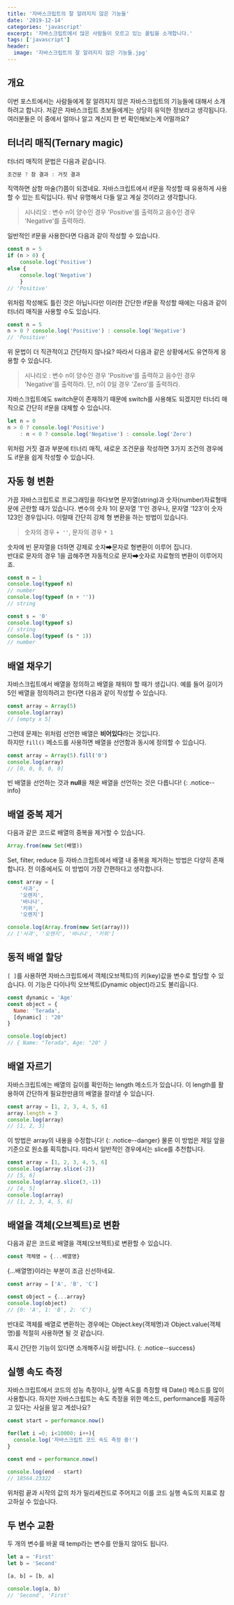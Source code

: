 ```yaml
---
title: '자바스크립트의 잘 알려지지 않은 기능들'
date: '2019-12-14'
categories: 'javascript'
excerpt: '자바스크립트에서 많은 사람들이 모르고 있는 꿀팁을 소개합니다.'
tags: ['javascript']
header:
  image: '자바스크립트의 잘 알려지지 않은 기능들.jpg'
---
```

<!-- Main content-->
## 개요
이번 포스트에서는 사람들에게 잘 알려지지 않은 자바스크립트의 기능들에 대해서 소개하려고 합니다. 저같은 자바스크립트 초보들에게는 상당히 유익한 정보라고 생각됩니다. 여러분들은 이 중에서 얼마나 알고 계신지 한 번 확인해보는게 어떨까요? 

## 터너리 매직(Ternary magic)
터너리 매직의 문법은 다음과 같습니다.
~~~javascript
조건문 ? 참 결과 : 거짓 결과
~~~
직역하면 삼항 마술(?)쯤이 되겠네요. 자바스크립트에서 if문을 작성할 때 유용하게 사용할 수 있는 트릭입니다. 워낙 유명해서 다들 알고 계실 것이라고 생각합니다.<br> 
> 시나리오 : 변수 n이 양수인 경우 'Positive'를 출력하고 음수인 경우 'Negative'를 출력하라.

일반적인 if문을 사용한다면 다음과 같이 작성할 수 있습니다.
~~~javascript
const n = 5
if (n > 0) {
    console.log('Positive')
else {
    console.log('Negative')
    }
// 'Positive' 
~~~
위처럼 작성해도 틀린 것은 아닙니다만 이러한 간단한 if문을 작성할 때에는 다음과 같이 터너리 매직을 사용할 수도 있습니다.
~~~javascript
const n = 5
n > 0 ? console.log('Positive') : console.log('Negative')
// 'Positive'
~~~
위 문법이 더 직관적이고 간단하지 않나요? 
따라서 다음과 같은 상황에서도 유연하게 응용할 수 있습니다.
> 시나리오 : 변수 n이 양수인 경우 'Positive'를 출력하고 음수인 경우 'Negative'를 출력하라. 단, n이 0일 경우 'Zero'를 출력하라.

자바스크립트에도 switch문이 존재하기 때문에 switch를 사용해도 되겠지만 터너리 매직으로 간단히 if문을 대체할 수 있습니다.
~~~javascript
let n = 0
n > 0 ? console.log('Positive')
    : n < 0 ? console.log('Negative') : console.log('Zero')
~~~
위처럼 거짓 결과 부분에 터너리 매직, 새로운 조건문을 작성하면 3가지 조건의 경우에도 if문을 쉽게 작성할 수 있습니다.

## 자동 형 변환
가끔 자바스크립트로 프로그래밍을 하다보면 문자열(string)과 숫자(number)자료형때문에 곤란할 때가 있습니다. 변수의 숫자 1이 문자열 '1'인 경우나, 문자열 '123'이 숫자 123인 경우입니다. 이럴때 간단히 강제 형 변환을 하는 방법이 있습니다.
> 숫자의 경우 `+ ''`, 문자의 경우 `* 1`

숫자에 빈 문자열을 더하면 강제로 숫자➡문자로 형변환이 이루어 집니다.<br> 반대로 문자의 경우 1을 곱해주면 자동적으로 문자➡숫자로 자료형의 변환이 이루어지죠.
~~~javascript
const n = 1
console.log(typeof n)
// number
console.log(typeof (n + ''))
// string

const s = '0'
console.log(typeof s)
// string
console.log(typeof (s * 1))
// number
~~~

## 배열 채우기
자바스크립트에서 배열을 정의하고 배열을 채워야 할 때가 생깁니다. 예를 들어 길이가 5인 배열을 정의하려고 한다면 다음과 같이 작성할 수 있습니다.
~~~javascript
const array = Array(5)
console.log(array)
// [empty x 5]
~~~
그런데 문제는 위처럼 선언한 배열은 **비어있다**라는 것입니다.<br> 하지만 `fill()` 메소드를 사용하면 배열을 선언함과 동시에 정의할 수 있습니다. 

~~~javascript
const array = Array(5).fill('0')
console.log(array)
// [0, 0, 0, 0, 0]
~~~

빈 배열을 선언하는 것과 **null**을 채운 배열을 선언하는 것은 다릅니다!
{: .notice--info}

## 배열 중복 제거
다음과 같은 코드로 배열의 중복을 제거할 수 있습니다.
~~~javascript
Array.from(new Set(배열))
~~~
Set, filter, reduce 등 자바스크립트에서 배열 내 중복을 제거하는 방법은 다양히 존재합니다. 전 이중에서도 이 방법이 가장 간편하다고 생각합니다.
~~~javascript
const array = [
    '사과',
    '오렌지',
    '바나나',
    '키위',
    '오렌지']

console.log(Array.from(new Set(array)))
// ['사과', '오렌지', '바나나', '키위']
~~~

## 동적 배열 할당
`[ ]`를 사용하면 자바스크립트에서 객체(오브젝트)의 키(key)값을 변수로 할당할 수 있습니다. 이 기능은 다이나믹 오브젝트(Dynamic object)라고도 불리웁니다.
~~~javascript
const dynamic = 'Age'
const object = {
  Name: 'Terada',
  [dynamic] : "20"
}

console.log(object)
// { Name: "Terada", Age: "20" }
~~~

## 배열 자르기 
자바스크립트에는 배열의 길이를 확인하는 length 메소드가 있습니다. 이 length를 활용하여 간단하게 필요한만큼의 배열을 잘라낼 수 있습니다. 
~~~javascript
const array = [1, 2, 3, 4, 5, 6]
array.length = 3
console.log(array)
// [1, 2, 3]
~~~
이 방법은 array의 내용을 수정합니다!
{: .notice--danger}
물론 이 방법은 제일 앞을 기준으로 원소를 획득합니다. 따라서 일반적인 경우에서는 slice를 추천합니다.
~~~javascript
const array = [1, 2, 3, 4, 5, 6]
console.log(array.slice(-2))
// [5, 6]
console.log(array.slice(3,-1))
// [4, 5]
console.log(array)
// [1, 2, 3, 4, 5, 6]
~~~

## 배열을 객체(오브젝트)로 변환
다음과 같은 코드로 배열을 객체(오브젝트)로 변환할 수 있습니다.
~~~javascript
const 객체명 = {...배열명}
~~~
{...배열명}이라는 부분이 조금 신선하네요.
~~~javascript
const array = ['A', 'B', 'C']

const object = {...array}
console.log(object)
// {0: 'A', 1: 'B', 2: 'C'}
~~~
반대로 객체를 배열로 변환하는 경우에는 Object.key(객체명)과 Object.value(객체명)를 적절히 사용하면 될 것 같습니다.<br>

혹시 간단한 기능이 있다면 소개해주시길 바랍니다.
{: .notice--success}

## 실행 속도 측정
자바스크립트에서 코드의 성능 측정이나, 실행 속도를 측정할 때 Date() 메소드를 많이 사용합니다. 하지만 자바스크립트는 속도 측정을 위한 메소드, performance를 제공하고 있다는 사실을 알고 계셨나요?

~~~javascript
const start = performance.now()

for(let i =0; i<10000; i++){
  console.log('자바스크립트 코드 속도 측정 중!')
}

const end = performance.now()

console.log(end - start)
// 18564.23322
~~~
위처럼 끝과 시작의 값의 차가 밀리세컨드로 주어지고 이를 코드 실행 속도의 지표로 참고하실 수 있습니다.

## 두 변수 교환
두 개의 변수를 바꿀 때 temp라는 변수를 만들지 않아도 됩니다. 

~~~javascript
let a = 'First'
let b = 'Second'

[a, b] = [b, a]

console.log(a, b)
// 'Second', 'First'
~~~

<!-- Main content-->
